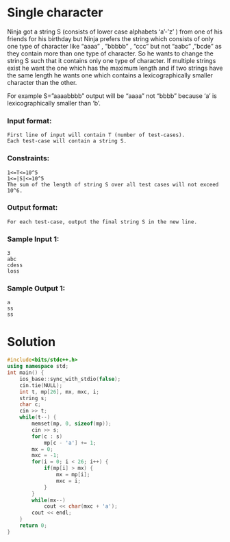 # Single character

Ninja got a string S (consists of lower case alphabets ‘a’-’z’ ) from one of his friends for his birthday but Ninja prefers the string which consists of only one type of character like “aaaa” , ”bbbbb” , “ccc” but not “aabc” ,”bcde” as they contain more than one type of character. So he wants to change the string S such that it contains only one type of character. If multiple strings exist he want the one which has the maximum length and if two strings have the same length he wants one which contains a lexicographically smaller character than the other.

For example S=”aaaabbbb” output will be “aaaa” not “bbbb” because ‘a’ is lexicographically smaller than ‘b’.

### Input format:
    First line of input will contain T (number of test-cases).
    Each test-case will contain a string S.

### Constraints:
    1<=T<=10^5
    1<=|S|<=10^5
    The sum of the length of string S over all test cases will not exceed 10^6.

### Output format:
    For each test-case, output the final string S in the new line.

### Sample Input 1:
    3
    abc
    cdess
    loss

### Sample Output 1:
    a
    ss
    ss

# Solution
```cpp
#include<bits/stdc++.h>
using namespace std;
int main() {
    ios_base::sync_with_stdio(false); 
    cin.tie(NULL);  
    int t, mp[26], mx, mxc, i;
    string s;
    char c;
    cin >> t;
    while(t--) {
        memset(mp, 0, sizeof(mp));
        cin >> s;
        for(c : s)
            mp[c - 'a'] += 1;
        mx = 0;
        mxc = -1;
        for(i = 0; i < 26; i++) {
            if(mp[i] > mx) {
                mx = mp[i];
                mxc = i;
            }
        }
        while(mx--)
            cout << char(mxc + 'a');
        cout << endl;
    }
    return 0;
}
```